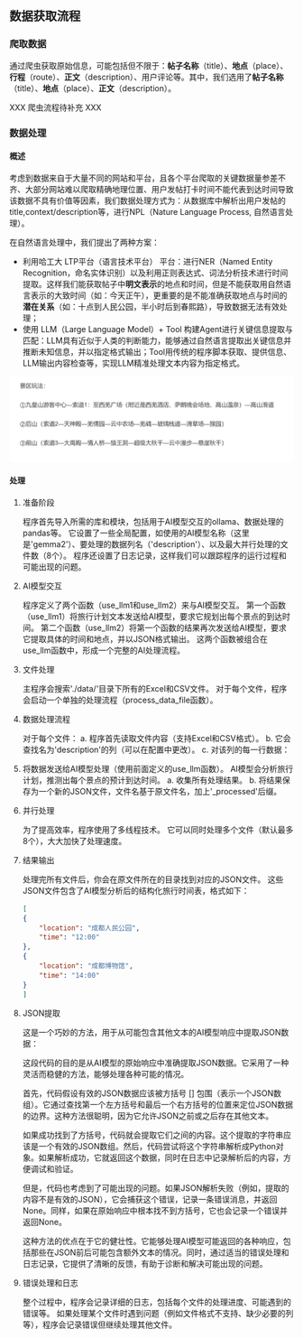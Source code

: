 ## 数据获取流程

### 爬取数据

通过爬虫获取原始信息，可能包括但不限于：**帖子名称**（title）、**地点**（place）、**行程**（route）、**正文**（description）、用户评论等。其中，我们选用了**帖子名称**（title）、**地点**（place）、**正文**（description）。

XXX 爬虫流程待补充 XXX

### 数据处理

#### 概述

考虑到数据来自于大量不同的网站和平台，且各个平台爬取的关键数据量参差不齐、大部分网站难以爬取精确地理位置、用户发帖打卡时间不能代表到达时间导致该数据不具有价值等因素，我们数据处理方式为：从数据库中解析出用户发帖的title,context/description等，进行NPL（Nature Language Process, 自然语言处理）。

在自然语言处理中，我们提出了两种方案：

- 利用哈工大 LTP平台（语言技术平台） 平台：进行NER（Named Entity Recognition，命名实体识别）以及利用正则表达式、词法分析技术进行时间提取。这样我们能获取帖子中**明文表示**的地点和时间，但是不能获取用自然语言表示的大致时间（如：今天正午），更重要的是不能准确获取地点与时间的**潜在关系**（如：十点到人民公园，半小时后到春熙路），导致数据无法有效处理；
- 使用 LLM（Large Language Model）+ Tool 构建Agent进行关键信息提取与匹配：LLM具有近似于人类的判断能力，能够通过自然语言提取出关键信息并推断未知信息，并以指定格式输出；Tool用传统的程序脚本获取、提供信息、LLM输出内容检查等，实现LLM精准处理文本内容为指定格式。

![trip_comment](document_src/trip_comment.png)

#### 处理

1. 准备阶段

    程序首先导入所需的库和模块，包括用于AI模型交互的ollama、数据处理的pandas等。
    它设置了一些全局配置，如使用的AI模型名称（这里是'gemma2'）、要处理的数据列名（'description'）、以及最大并行处理的文件数（8个）。
    程序还设置了日志记录，这样我们可以跟踪程序的运行过程和可能出现的问题。

2. AI模型交互

    程序定义了两个函数（use_llm1和use_llm2）来与AI模型交互。
    第一个函数（use_llm1）将旅行计划文本发送给AI模型，要求它规划出每个景点的到达时间。
    第二个函数（use_llm2）将第一个函数的结果再次发送给AI模型，要求它提取具体的时间和地点，并以JSON格式输出。
    这两个函数被组合在use_llm函数中，形成一个完整的AI处理流程。


3. 文件处理

    主程序会搜索'./data/'目录下所有的Excel和CSV文件。
    对于每个文件，程序会启动一个单独的处理流程（process_data_file函数）。


4. 数据处理流程

    对于每个文件：
    a. 程序首先读取文件内容（支持Excel和CSV格式）。
    b. 它会查找名为'description'的列（可以在配置中更改）。
    c. 对该列的每一行数据：

5. 将数据发送给AI模型处理（使用前面定义的use_llm函数）。
AI模型会分析旅行计划，推测出每个景点的预计到达时间。
    a. 收集所有处理结果。
    b. 将结果保存为一个新的JSON文件，文件名基于原文件名，加上'_processed'后缀。

6. 并行处理

    为了提高效率，程序使用了多线程技术。
    它可以同时处理多个文件（默认最多8个），大大加快了处理速度。

7. 结果输出

    处理完所有文件后，你会在原文件所在的目录找到对应的JSON文件。
    这些JSON文件包含了AI模型分析后的结构化旅行时间表，格式如下：
    ```json
    [
    {
        "location": "成都人民公园",
        "time": "12:00"
    },
    {
        "location": "成都博物馆",
        "time": "14:00"
    }
    ]
    ```

8. JSON提取
   
    这是一个巧妙的方法，用于从可能包含其他文本的AI模型响应中提取JSON数据：

    这段代码的目的是从AI模型的原始响应中准确提取JSON数据。它采用了一种灵活而稳健的方法，能够处理各种可能的情况。

    首先，代码假设有效的JSON数据应该被方括号 [] 包围（表示一个JSON数组）。它通过查找第一个左方括号和最后一个右方括号的位置来定位JSON数据的边界。这种方法很聪明，因为它允许JSON之前或之后存在其他文本。

    如果成功找到了方括号，代码就会提取它们之间的内容。这个提取的字符串应该是一个有效的JSON数组。然后，代码尝试将这个字符串解析成Python对象。如果解析成功，它就返回这个数据，同时在日志中记录解析后的内容，方便调试和验证。

    但是，代码也考虑到了可能出现的问题。如果JSON解析失败（例如，提取的内容不是有效的JSON），它会捕获这个错误，记录一条错误消息，并返回None。同样，如果在原始响应中根本找不到方括号，它也会记录一个错误并返回None。

    这种方法的优点在于它的健壮性。它能够处理AI模型可能返回的各种响应，包括那些在JSON前后可能包含额外文本的情况。同时，通过适当的错误处理和日志记录，它提供了清晰的反馈，有助于诊断和解决可能出现的问题。

9.  错误处理和日志

    整个过程中，程序会记录详细的日志，包括每个文件的处理进度、可能遇到的错误等。
    如果处理某个文件时遇到问题（例如文件格式不支持、缺少必要的列等），程序会记录错误但继续处理其他文件。